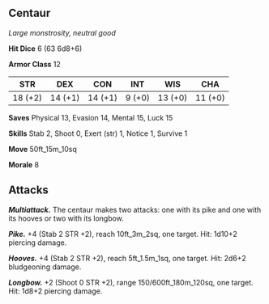 ## Centaur

*Large monstrosity, neutral good*

**Hit Dice** 6 (63 6d8+6)

**Armor Class** 12

| STR     | DEX     | CON     | INT     | WIS     | CHA     |
|---------|---------|---------|---------|---------|---------|
| 18 (+2) | 14 (+1) | 14 (+1) |  9 (+0) | 13 (+0) | 11 (+0) |

**Saves** Physical 13, Evasion 14, Mental 15, Luck 15

**Skills** Stab 2, Shoot 0, Exert (str) 1, Notice 1, Survive 1

**Move** 50ft_15m_10sq

**Morale** 8

## Attacks

***Multiattack.*** The centaur makes two attacks: one with its pike and one with its hooves or two with its longbow.

***Pike.*** +4 (Stab 2 STR +2), reach 10ft_3m_2sq, one target. Hit: 1d10+2 piercing damage.

***Hooves.*** +4 (Stab 2 STR +2), reach 5ft_1.5m_1sq, one target. Hit: 2d6+2 bludgeoning damage.

***Longbow.*** +2 (Shoot 0 STR +2), range 150/600ft_180m_120sq, one target. Hit: 1d8+2 piercing damage.


